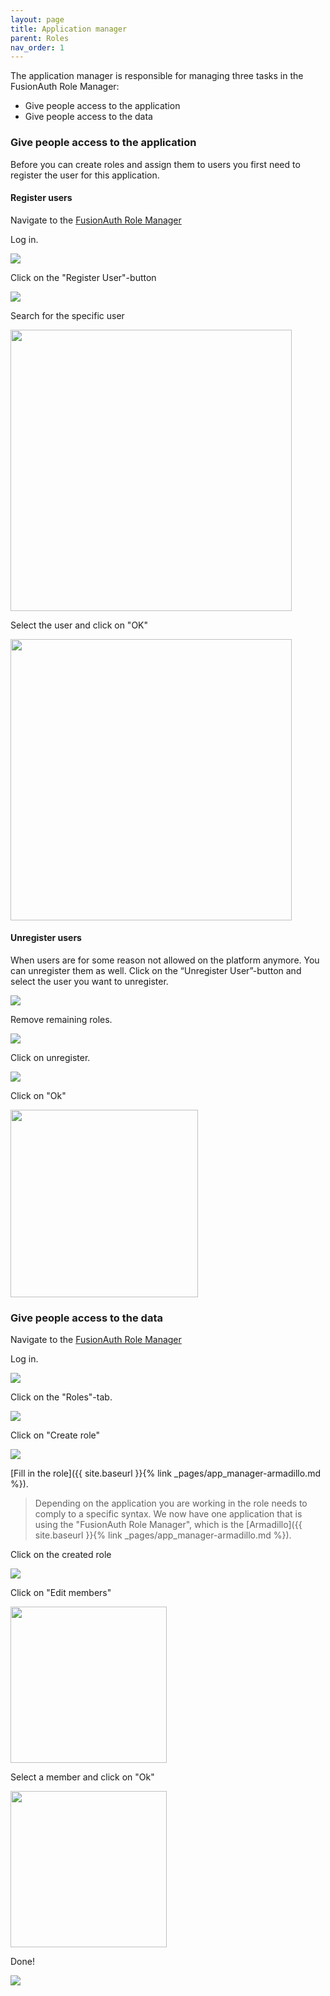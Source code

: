 ```yaml
---
layout: page
title: Application manager
parent: Roles
nav_order: 1
---
```


The application manager is responsible for managing three tasks in the FusionAuth Role Manager:

- Give people access to the application
- Give people access to the data

### Give people access to the application
Before you can create roles and assign them to users you first need to register the user for this application.

#### Register users
Navigate to the [FusionAuth Role Manager](https://armadillo-auth.test.molgenis.org)

Log in.

![](/assets/app_auth-login.png)

Click on the "Register User"-button

![](/assets/app_auth-register.png)

Search for the specific user

<img src="/assets/app_auth-register-search.png" width="450rem"/>

Select the user and click on "OK"

<img src="/assets/app_auth-register-select.png" width="450rem"/>

#### Unregister users
When users are for some reason not allowed on the platform anymore. You can unregister them as well.
Click on the “Unregister User”-button and select the user you want to unregister. 

![](/assets/app_auth-unregister-select.png)

Remove remaining roles.

![](/assets/app_auth-unregister-roles.png)

Click on unregister.

![](/assets/app_auth-unregister-no-roles.png)

Click on "Ok"

<img src="/assets/app_auth-unregister-ok.png" width="300rem"/>


### Give people access to the data
Navigate to the [FusionAuth Role Manager](https://armadillo-auth.test.molgenis.org)

Log in.

![](/assets/app_auth-login.png)

Click on the "Roles"-tab.

![](/assets/app_auth-main.png)

Click on "Create role"

![](/assets/app_auth-roles.png)

[Fill in the role]({{ site.baseurl }}{% link _pages/app_manager-armadillo.md %}). 

> Depending on the application you are working in the role needs to comply to a specific syntax. 
> We now have one application that is using the "FusionAuth Role Manager", which is the [Armadillo]({{ site.baseurl }}{% link _pages/app_manager-armadillo.md %}).

Click on the created role

![](/assets/app_auth-role-select.png)

Click on "Edit members"

<img src="/assets/app_auth-role-members.png" width="250rem"/>

Select a member and click on "Ok"

<img src="/assets/app_auth-role-member-select.png" width="250rem"/>

Done!

![](/assets/app_auth-role-member-assigned.png)










